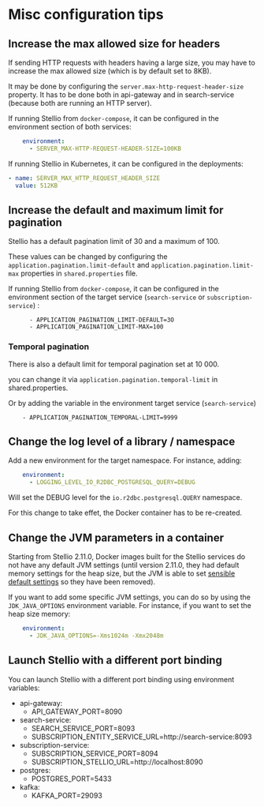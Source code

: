 # Misc configuration tips

## Increase the max allowed size for headers

If sending HTTP requests with headers having a large size, you may have to increase the max allowed size (which is by default set to 8KB).

It may be done by configuring the `server.max-http-request-header-size` property. It has to be done both in api-gateway and in search-service (because both are running an HTTP server).

If running Stellio from `docker-compose`, it can be configured in the environment section of both services:

```yaml
    environment:
      - SERVER_MAX-HTTP-REQUEST-HEADER-SIZE=100KB
```

If running Stellio in Kubernetes, it can be configured in the deployments:

```yaml
- name: SERVER_MAX_HTTP_REQUEST_HEADER_SIZE
  value: 512KB
```

## Increase the default and maximum limit for pagination

Stellio has a default pagination limit of 30 and a maximum of 100. 

These values can be changed by configuring the `application.pagination.limit-default` and `application.pagination.limit-max` properties in `shared.properties` file.

If running Stellio from `docker-compose`, it can be configured in the environment section of the target service (`search-service` or `subscription-service`) : 

```
      - APPLICATION_PAGINATION_LIMIT-DEFAULT=3O
      - APPLICATION_PAGINATION_LIMIT-MAX=100
```

### Temporal pagination
There is also a default limit for temporal pagination set at 10 000.

you can change it via `application.pagination.temporal-limit` in shared.properties.

Or by adding the variable in the environment target service  (`search-service`)
```
    - APPLICATION_PAGINATION_TEMPORAL-LIMIT=9999
```

## Change the log level of a library / namespace

Add a new environment for the target namespace. For instance, adding:

```yaml
    environment:
      - LOGGING_LEVEL_IO_R2DBC_POSTGRESQL_QUERY=DEBUG
```

Will set the DEBUG level for the `io.r2dbc.postgresql.QUERY` namespace.

For this change to take effet, the Docker container has to be re-created.

## Change the JVM parameters in a container

Starting from Stellio 2.11.0, Docker images built for the Stellio services do not have any default JVM settings (until version 2.11.0, they had default memory settings for the heap size, but the JVM is able to set [sensible default settings](https://learn.microsoft.com/en-us/azure/developer/java/containers/overview#understand-jvm-default-ergonomics) so they have been removed).

If you want to add some specific JVM settings, you can do so by using the `JDK_JAVA_OPTIONS` environment variable. For instance, if you want to set the heap size memory:

```yaml
    environment:
      - JDK_JAVA_OPTIONS=-Xms1024m -Xmx2048m
```

## Launch Stellio with a different port binding
You can launch Stellio with a different port binding using environment variables:

- api-gateway: 
  - API_GATEWAY_PORT=8090
- search-service: 
  - SEARCH_SERVICE_PORT=8093
  - SUBSCRIPTION_ENTITY_SERVICE_URL=http://search-service:8093
- subscription-service: 
  - SUBSCRIPTION_SERVICE_PORT=8094
  - SUBSCRIPTION_STELLIO_URL=http://localhost:8090
- postgres: 
  - POSTGRES_PORT=5433
- kafka:
  - KAFKA_PORT=29093